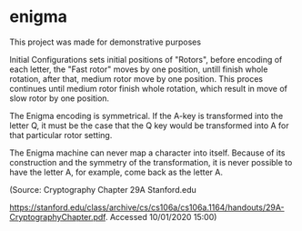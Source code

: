 # enigma

This project was made for demonstrative purposes


Initial Configurations sets initial positions of "Rotors", before encoding of each letter, the "Fast rotor" moves by one position, untill finish whole rotation, after that, medium rotor move by one position. This proces continues until medium rotor finish whole rotation, which result in move of slow rotor by one position.

The Enigma encoding is symmetrical. If the A-key is transformed into the letter Q, 
it must be the case that the Q key would be
transformed into A for that particular rotor
setting.

The Enigma machine can never map a character 
into itself. Because of its construction and the symmetry of the transformation, it is never 
possible to have the letter A, for example,
come back as the letter A.

(Source: Cryptography Chapter 29A Stanford.edu

https://stanford.edu/class/archive/cs/cs106a/cs106a.1164/handouts/29A-CryptographyChapter.pdf. Accessed 10/01/2020 15:00)
